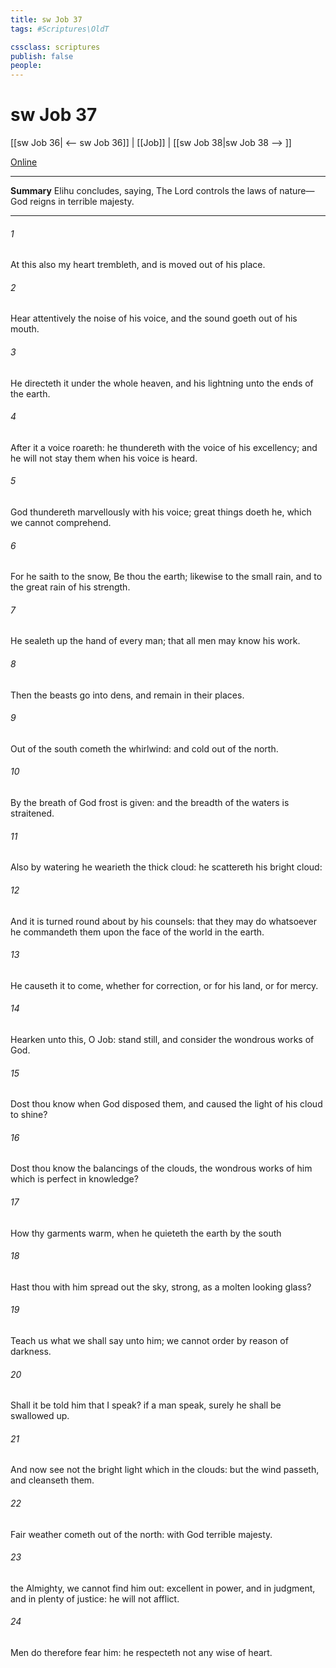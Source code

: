 ```yaml
---
title: sw Job 37
tags: #Scriptures\OldT

cssclass: scriptures
publish: false
people:
---
```


# sw Job 37
[[sw Job 36| <-- sw Job 36]] | [[Job]] | [[sw Job 38|sw Job 38 --> ]]

[Online](https://churchofjesuschrist.org/study/scriptures/ot/job/37?lang=eng)

---
__Summary__
Elihu concludes, saying, The Lord controls the laws of nature—God reigns in terrible majesty.

---
###### 1 
At this also my heart trembleth, and is moved out of his place.

###### 2 
Hear attentively the noise of his voice, and the sound  goeth out of his mouth.

###### 3 
He directeth it under the whole heaven, and his lightning unto the ends of the earth.

###### 4 
After it a voice roareth: he thundereth with the voice of his excellency; and he will not stay them when his voice is heard.

###### 5 
God thundereth marvellously with his voice; great things doeth he, which we cannot comprehend.

###### 6 
For he saith to the snow, Be thou  the earth; likewise to the small rain, and to the great rain of his strength.

###### 7 
He sealeth up the hand of every man; that all men may know his work.

###### 8 
Then the beasts go into dens, and remain in their places.

###### 9 
Out of the south cometh the whirlwind: and cold out of the north.

###### 10 
By the breath of God frost is given: and the breadth of the waters is straitened.

###### 11 
Also by watering he wearieth the thick cloud: he scattereth his bright cloud:

###### 12 
And it is turned round about by his counsels: that they may do whatsoever he commandeth them upon the face of the world in the earth.

###### 13 
He causeth it to come, whether for correction, or for his land, or for mercy.

###### 14 
Hearken unto this, O Job: stand still, and consider the wondrous works of God.

###### 15 
Dost thou know when God disposed them, and caused the light of his cloud to shine?

###### 16 
Dost thou know the balancings of the clouds, the wondrous works of him which is perfect in knowledge?

###### 17 
How thy garments  warm, when he quieteth the earth by the south 

###### 18 
Hast thou with him spread out the sky,  strong,  as a molten looking glass?

###### 19 
Teach us what we shall say unto him;  we cannot order  by reason of darkness.

###### 20 
Shall it be told him that I speak? if a man speak, surely he shall be swallowed up.

###### 21 
And now  see not the bright light which  in the clouds: but the wind passeth, and cleanseth them.

###### 22 
Fair weather cometh out of the north: with God  terrible majesty.

###### 23 
 the Almighty, we cannot find him out:  excellent in power, and in judgment, and in plenty of justice: he will not afflict.

###### 24 
Men do therefore fear him: he respecteth not any  wise of heart.


